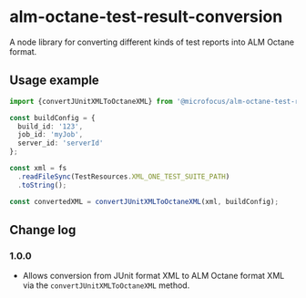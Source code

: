 # alm-octane-test-result-conversion
A node library for converting different kinds of test reports into ALM Octane format.

## Usage example

```typescript
import {convertJUnitXMLToOctaneXML} from '@microfocus/alm-octane-test-result-conversion';

const buildConfig = {
  build_id: '123',
  job_id: 'myJob',
  server_id: 'serverId'
};

const xml = fs
  .readFileSync(TestResources.XML_ONE_TEST_SUITE_PATH)
  .toString();

const convertedXML = convertJUnitXMLToOctaneXML(xml, buildConfig);

```

## Change log
### 1.0.0
- Allows conversion from JUnit format XML to ALM Octane format XML via the `convertJUnitXMLToOctaneXML` method.


